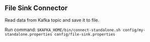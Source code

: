 ## File Sink Connector

Read data from Kafka topic and save it to file.

Run command:
`$KAFKA_HOME/bin/connect-standalone.sh config/my-standalone.properties config/file-sink.properties`
